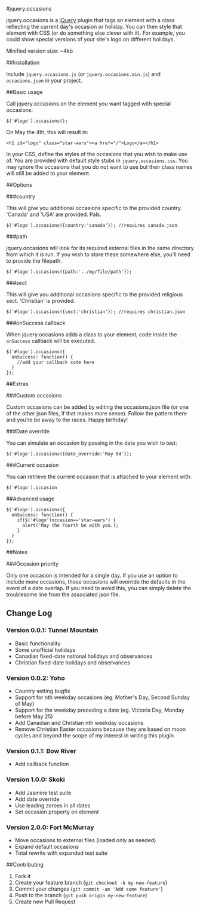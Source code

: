 #jquery.occasions

jquery.occasions is a [jQuery](http://www.jquery.com/) plugin that tags an element with a class reflecting the current day's occasion or holiday. You can then style that element with CSS (or do something else clever with it). For example, you could show special versions of your site's logo on different holidays.

Minified version size: ~4kb

##Installation

Include `jquery.occasions.js` (or `jquery.occasions.min.js`) and `occasions.json` in your project.

##Basic usage

Call jquery.occasions on the element you want tagged with special occasions:

```
$('#logo').occasions();
```

On May the 4th, this will result in:

```
<h1 id="logo" class="star-wars"><a href="/">Logo</a></h1>
```

In your CSS, define the styles of the occasions that you wish to make use of. You are provided with default style stubs in `jquery.occasions.css`. You may ignore the occasions that you do not want to use but their class names will still be added to your element.

##Options

###country

This will give you additional occasions specific to the provided country. 'Canada' and 'USA' are provided. Pals.

```
$('#logo').occasions({country:'canada'}); //requires canada.json
```

###path

jquery.occasions will look for its required external files in the same directory from which it is run. If you wish to store these somewhere else, you'll need to provide the filepath.

```
$('#logo').occasions({path:'../my/file/path'});
```

###sect

This will give you additional occasions specific to the provided religious sect. 'Christian' is provided.

```
$('#logo').occasions({sect:'christian'}); //requires christian.json
```

###onSuccess callback

When jquery.occasions adds a class to your element, code inside the `onSuccess` callback will be executed.

```
$('#logo').occasions({
  onSuccess: function() {
    //add your callback code here
  }
});
```

##Extras

###Custom occasions

Custom occasions can be added by editing the occasions.json file (or one of the other json files, if
that makes more sense). Follow the pattern there and you're be away to the races. Happy birthday!

###Date override

You can simulate an occasion by passing in the date you wish to test:

```
$('#logo').occasions({date_override:'May 04'});
```

###Current occasion

You can retrieve the current occasion that is attached to your element with:

```
$('#logo').occasion
```

##Advanced usage

```
$('#logo').occasions({
  onSuccess: function() {
    if($('#logo')occasion=='star-wars') {
      alert('May the Fourth be with you.);
    }
  }
});
```

##Notes

###Occasion priority

Only one occasion is intended for a single day. If you use an option to include more occasions,
those occasions will override the defaults in the event of a date overlap. If you need to avoid
this, you can simply delete the troublesome line from the associated json file.

## Change Log

### Version 0.0.1: Tunnel Mountain

* Basic functionality
* Some unofficial holidays
* Canadian fixed-date national holidays and observances
* Christian fixed-date holidays and observances

### Version 0.0.2: Yoho

* Country setting bugfix
* Support for nth weekday occasions (eg. Mother's Day, Second Sunday of May)
* Support for the weekday preceding a date (eg. Victoria Day, Monday before May 25)
* Add Canadian and Christian nth weekday occasions
* Remove Christian Easter occasions because they are based on moon cycles and beyond the scope of my interest in writing this plugin

### Version 0.1.1: Bow River

* Add callback function

### Version 1.0.0: Skoki

* Add Jasmine test suite
* Add date override
* Use leading zeroes in all dates
* Set occasion property on element

### Version 2.0.0: Fort McMurray

* Move occasions to external files (loaded only as needed)
* Expand default occasions
* Total rewrite with expanded test suite

##Contributing

1. Fork it
2. Create your feature branch (`git checkout -b my-new-feature`)
3. Commit your changes (`git commit -am 'Add some feature'`)
4. Push to the branch (`git push origin my-new-feature`)
5. Create new Pull Request
